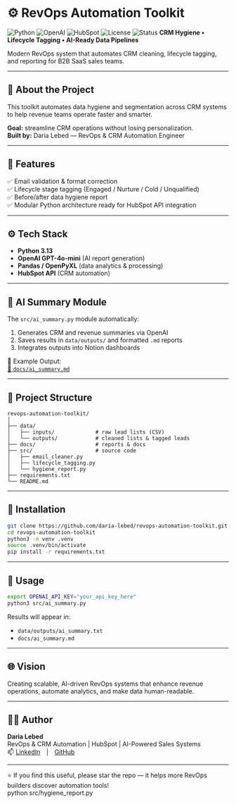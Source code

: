 # ⚙️ RevOps Automation Toolkit  
![Python](https://img.shields.io/badge/Python-3.13-blue?logo=python&logoColor=white)
![OpenAI](https://img.shields.io/badge/OpenAI-GPT--4o--mini-412991?logo=openai&logoColor=white)
![HubSpot](https://img.shields.io/badge/HubSpot-CRM-orange?logo=hubspot&logoColor=white)
![License](https://img.shields.io/badge/License-MIT-green)
![Status](https://img.shields.io/badge/Status-Active-brightgreen)
**CRM Hygiene • Lifecycle Tagging • AI-Ready Data Pipelines**

Modern RevOps system that automates CRM cleaning, lifecycle tagging, and reporting for B2B SaaS sales teams.

---

## 🧠 About the Project
This toolkit automates data hygiene and segmentation across CRM systems to help revenue teams operate faster and smarter.

**Goal:** streamline CRM operations without losing personalization.  
**Built by:** Daria Lebed — RevOps & CRM Automation Engineer  

---

## 🚀 Features
✅ Email validation & format correction  
✅ Lifecycle stage tagging (Engaged / Nurture / Cold / Unqualified)  
✅ Before/after data hygiene report  
✅ Modular Python architecture ready for HubSpot API integration  

---

## ⚙️ Tech Stack  
- **Python 3.13**  
- **OpenAI GPT-4o-mini** (AI report generation)  
- **Pandas / OpenPyXL** (data analytics & processing)  
- **HubSpot API** (CRM automation)

---

## 🧠 AI Summary Module  
The `src/ai_summary.py` module automatically:  
1. Generates CRM and revenue summaries via OpenAI  
2. Saves results in `data/outputs/` and formatted `.md` reports  
3. Integrates outputs into Notion dashboards  

🧾 Example Output:  
[📄 `docs/ai_summary.md`](./docs/ai_summary.md)  

---

## 📁 Project Structure
```
revops-automation-toolkit/
│
├── data/
│   ├── inputs/             # raw lead lists (CSV)
│   └── outputs/            # cleaned lists & tagged leads
├── docs/                   # reports & docs
├── src/                    # source code
│   ├── email_cleaner.py
│   ├── lifecycle_tagging.py
│   └── hygiene_report.py
├── requirements.txt
└── README.md
```

---

## 🚀 Installation  
```bash
git clone https://github.com/daria-lebed/revops-automation-toolkit.git
cd revops-automation-toolkit
python3 -m venv .venv
source .venv/bin/activate
pip install -r requirements.txt
```

---

## 🧩 Usage  
```bash
export OPENAI_API_KEY="your_api_key_here"
python3 src/ai_summary.py
```

Results will appear in:  
- `data/outputs/ai_summary.txt`  
- `docs/ai_summary.md`  

---

## 🌐 Vision  
Creating scalable, AI-driven RevOps systems that enhance revenue operations, automate analytics, and make data human-readable.  

---

## 👩‍💻 Author
**Daria Lebed**  
RevOps & CRM Automation | HubSpot | AI-Powered Sales Systems  
📫 [LinkedIn](https://www.linkedin.com/in/dioraswan/) | [GitHub](https://github.com/daria-lebed)

---

⭐ If you find this useful, please star the repo — it helps more RevOps builders discover automation tools!  
python src/hygiene_report.py
```
